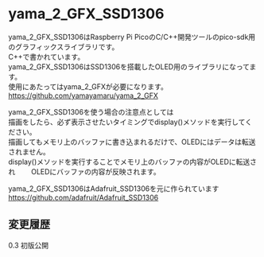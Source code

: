 # yama_2_GFX_SSD1306

yama_2_GFX_SSD1306はRaspberry Pi PicoのC/C++開発ツールのpico-sdk用のグラフィックスライブラリです。  
C++で書かれています。  
yama_2_GFX_SSD1306はSSD1306を搭載したOLED用のライブラリになってます。  
使用にあたってはyama_2_GFXが必要になります。  
<https://github.com/yamayamaru/yama_2_GFX>  
  
yama_2_GFX_SSD1306を使う場合の注意点としては  
描画をしたら、必ず表示させたいタイミングでdisplay()メソッドを実行してください。  
描画してもメモリ上のバッファに書き込まれるだけで、OLEDにはデータは転送されません。  
display()メソッドを実行することでメモリ上のバッファの内容がOLEDに転送され　　
OLEDにバッファの内容が反映されます。  
  
  

yama_2_GFX_SSD1306はAdafruit_SSD1306を元に作られています  
    <https://github.com/adafruit/Adafruit_SSD1306>   
  
## 変更履歴
0.3 初版公開
